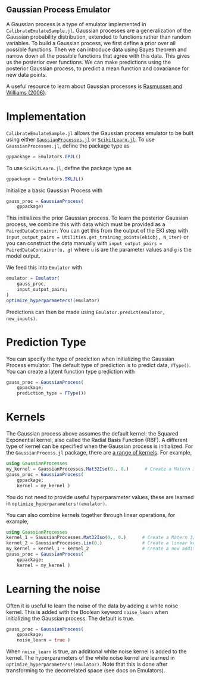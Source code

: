 ## Gaussian Process Emulator

A Gaussian process is a type of emulator implemented in `CalibrateEmulateSample.jl`. Gaussian processes
are a generalization of the Gaussian probability distribution, extended to functions rather than random variables.
To build a Gaussian process, we first define a prior over all possible functions. Then we can introduce 
data using Bayes theorem and narrow down all the possible functions that agree with this data. 
This gives us the posterior over functions. We can make predictions using the posterior Gaussian process, 
to predict a mean function and covariance for new data points.

A useful resource to learn about Gaussian processes is [Rasmussen and Williams (2006)](http://gaussianprocess.org/gpml/).


# Implementation

`CalibrateEmulateSample.jl` allows the Gaussian process emulator to be built using
either [`GaussianProcesses.jl`](https://stor-i.github.io/GaussianProcesses.jl/latest/) 
or [`ScikitLearn.jl`](https://scikitlearnjl.readthedocs.io/en/latest/models/#scikitlearn-models).
To use `GaussianProcesses.jl`, define the package type as
```julia
gppackage = Emulators.GPJL()
```

To use `ScikitLearn.jl`, define the package type as
```julia
gppackage = Emulators.SKLJL()
```


Initialize a basic Gaussian Process with
```julia
gauss_proc = GaussianProcess(
    gppackage)
```

This initializes the prior Gaussian process. To learn the posterior Gaussian process, we combine this with
data which must be provided as a `PairedDataContainer`. You can get this from the output of the EKI step with
`input_output_pairs = Utilities.get_training_points(ekiobj, N_iter)` or you can construct the data manually 
with `input_output_pairs = PairedDataContainer(u, g)` where `u` is are the parameter values and `g` is the model
output. 

We feed this into `Emulator` with
```julia
emulator = Emulator(
    gauss_proc,
    input_output_pairs;
)
optimize_hyperparameters!(emulator)
```
Predictions can then be made using `Emulator.predict(emulator, new_inputs)`.


# Prediction Type

You can specify the type of prediction when initializing the Gaussian Process emulator.
The default type of prediction is to predict data, `YType()`. 
You can create a latent function type prediction with

```julia
gauss_proc = GaussianProcess(
    gppackage,
    prediction_type = FType())

```


# Kernels

The Gaussian process above assumes the default kernel: the Squared Exponential kernel, also called 
the Radial Basis Function (RBF). A different type of kernel can be specified when the Gaussian process 
is initialized. For the `GaussianProcess.jl` package, there are [a range of kernels](https://stor-i.github.io/GaussianProcesses.jl/latest/kernels). 
For example, 
```julia
using GaussianProcesses
my_kernel = GaussianProcesses.Mat32Iso(0., 0.)      # Create a Matern 3/2 kernel with lengthscale=0 and sd=0
gauss_proc = GaussianProcess(
    gppackage;
    kernel = my_kernel )
```
You do not need to provide useful hyperparameter values, these are learned in 
`optimize_hyperparameters!(emulator)`.

You can also combine kernels together through linear operations, for example,
```julia
using GaussianProcesses
kernel_1 = GaussianProcesses.Mat32Iso(0., 0.)      # Create a Matern 3/2 kernel with lengthscale=0 and sd=0
kernel_2 = GaussianProcesses.Lin(0.)               # Create a linear kernel with lengthscale=0
my_kernel = kernel_1 + kernel_2                    # Create a new additive kernel
gauss_proc = GaussianProcess(
    gppackage;
    kernel = my_kernel )
```


# Learning the noise

Often it is useful to learn the noise of the data by adding a white noise kernel. This is added with the 
Boolean keyword `noise_learn` when initializing the Gaussian process. The default is true. 

```julia
gauss_proc = GaussianProcess(
    gppackage;
    noise_learn = true )
```

When `noise_learn` is true, an additional white noise kernel is added to the kernel. The hyperparameters 
of the white noise kernel are learned in `optimize_hyperparameters!(emulator)`. Note that this is done after 
transforming to the decorrelated space (see docs on Emulators).



